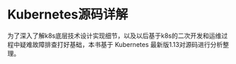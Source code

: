 # Kubernetes源码详解

为了深入了解k8s底层技术设计实现细节，以及以后基于k8s的二次开发和运维过程中疑难故障排查打好基础，本书基于 Kubernetes 最新版1.13对源码进行分析整理。

